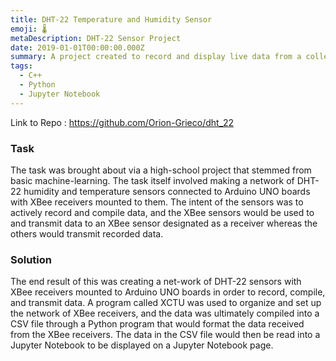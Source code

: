```yaml
---
title: DHT-22 Temperature and Humidity Sensor
emoji: 🌡️
metaDescription: DHT-22 Sensor Project
date: 2019-01-01T00:00:00.000Z
summary: A project created to record and display live data from a collection of DHT22 temperature and humidity sensors.
tags:
  - C++
  - Python
  - Jupyter Notebook
---
```

Link to Repo : https://github.com/Orion-Grieco/dht_22
### Task

The task was brought about via a high-school project that stemmed from basic machine-learning. The task itself involved making a network of DHT-22 humidity and temperature sensors connected to Arduino UNO boards with XBee receivers mounted to them. The intent of the sensors was to actively record and compile data, and the XBee sensors would be used to and transmit data to an XBee sensor designated as a receiver whereas the others would transmit recorded data.

### Solution

The end result of this was creating a net-work of DHT-22 sensors with XBee receivers mounted to Arduino UNO boards in order to record, compile, and transmit data. A program called XCTU was used to organize and set up the network of XBee receivers, and the data was ultimately compiled into a CSV file through a Python program that would format the data received from the XBee receivers. The data in the CSV file would then be read into a Jupyter Notebook to be displayed on a Jupyter Notebook page.